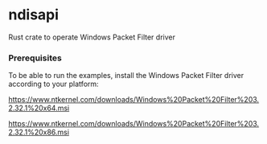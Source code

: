 # ndisapi
Rust crate to operate Windows Packet Filter driver

### Prerequisites
To be able to run the examples, install the Windows Packet Filter driver according to your platform:

https://www.ntkernel.com/downloads/Windows%20Packet%20Filter%203.2.32.1%20x64.msi

https://www.ntkernel.com/downloads/Windows%20Packet%20Filter%203.2.32.1%20x86.msi

